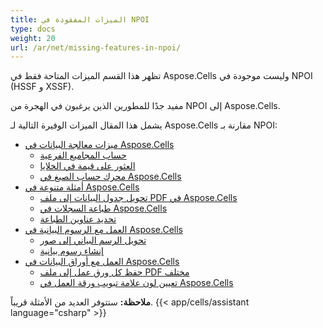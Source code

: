 ```yaml
---
title: الميزات المفقودة في NPOI
type: docs
weight: 20
url: /ar/net/missing-features-in-npoi/
---
```


تظهر هذا القسم الميزات المتاحة فقط في Aspose.Cells وليست موجودة في NPOI (HSSF و XSSF).

مفيد جدًا للمطورين الذين يرغبون في الهجرة من NPOI إلى Aspose.Cells.

يشمل هذا المقال الميزات الوفيرة التالية لـ Aspose.Cells مقارنة بـ NPOI:

- [ميزات معالجة البيانات في Aspose.Cells](/cells/ar/net/data-handling-features-in-aspose-cells/)
  - [حساب المجاميع الفرعية](/cells/ar/net/calculate-sub-totals/)
  - [العثور على قيمة في الخلايا](/cells/ar/net/find-value-in-cells/)
  - [محرك حساب الصيغ في Aspose.Cells](/cells/ar/net/formula-calculation-engine-in-aspose-cells/)
- [أمثلة متنوعة في Aspose.Cells](/cells/ar/net/miscellaneous-examples-in-aspose-cells/)
  - [تحويل جدول البيانات إلى ملف PDF في Aspose.Cells](/cells/ar/net/convert-spreadsheet-to-pdf-in-aspose-cells/)
  - [طباعة السجلات في Aspose.Cells](/cells/ar/net/printing-workbooks-in-aspose-cells/)
  - [تحديد عناوين الطباعة](/cells/ar/net/set-print-titles/)
- [العمل مع الرسوم البيانية في Aspose.Cells](/cells/ar/net/working-with-charts-in-aspose-cells/)
  - [تحويل الرسم البياني إلى صور](/cells/ar/net/convert-chart-to-images/)
  - [إنشاء رسوم بيانية](/cells/ar/net/create-charts/)
- [العمل مع أوراق البيانات في Aspose.Cells](/cells/ar/net/working-with-worksheets-in-aspose-cells/)
  - [حفظ كل ورق عمل إلى ملف PDF مختلف](/cells/ar/net/save-each-worksheet-to-different-pdf/)
  - [تعيين لون علامة تبويب ورقة العمل في Aspose.Cells](/cells/ar/net/set-worksheet-tab-color-in-aspose-cells/)

**ملاحظة:** ستتوفر العديد من الأمثلة قريباً.
{{< app/cells/assistant language="csharp" >}}

